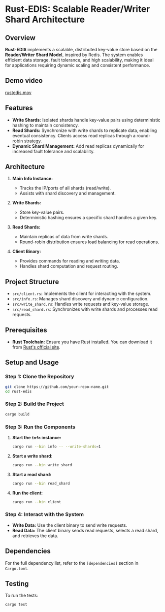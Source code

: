 # Rust-EDIS: Scalable Reader/Writer Shard Architecture

## Overview

**Rust-EDIS** implements a scalable, distributed key-value store based on the **Reader/Writer Shard Model**, inspired by Redis. The system enables efficient data storage, fault tolerance, and high scalability, making it ideal for applications requiring dynamic scaling and consistent performance.

## Demo video

[rustedis.mov](https://github.com/olincollege/rust-edis/blob/main/docs/rustedis.mov)

## Features

- **Write Shards:** Isolated shards handle key-value pairs using deterministic hashing to maintain consistency.
- **Read Shards:** Synchronize with write shards to replicate data, enabling eventual consistency. Clients access read replicas through a round-robin strategy.
- **Dynamic Shard Management:** Add read replicas dynamically for increased fault tolerance and scalability.

## Architecture

1. **Main Info Instance:**
   - Tracks the IP/ports of all shards (read/write).
   - Assists with shard discovery and management.

2. **Write Shards:**
   - Store key-value pairs.
   - Deterministic hashing ensures a specific shard handles a given key.

3. **Read Shards:**
   - Maintain replicas of data from write shards.
   - Round-robin distribution ensures load balancing for read operations.

4. **Client Binary:**
   - Provides commands for reading and writing data.
   - Handles shard computation and request routing.

## Project Structure

- `src/client.rs`: Implements the client for interacting with the system.
- `src/info.rs`: Manages shard discovery and dynamic configuration.
- `src/write_shard.rs`: Handles write requests and key-value storage.
- `src/read_shard.rs`: Synchronizes with write shards and processes read requests.

## Prerequisites

- **Rust Toolchain:** Ensure you have Rust installed. You can download it from [Rust's official site](https://www.rust-lang.org/tools/install).

## Setup and Usage

### Step 1: Clone the Repository

```bash
git clone https://github.com/your-repo-name.git
cd rust-edis
```

### Step 2: Build the Project

```bash
cargo build
```

### Step 3: Run the Components

1. **Start the `info` instance:**

   ```bash
   cargo run --bin info -- --write-shards=1
   ```

2. **Start a write shard:**

   ```bash
   cargo run --bin write_shard
   ```

3. **Start a read shard:**

   ```bash
   cargo run --bin read_shard
   ```

4. **Run the client:**

   ```bash
   cargo run --bin client
   ```

### Step 4: Interact with the System

- **Write Data:** Use the client binary to send write requests.
- **Read Data:** The client binary sends read requests, selects a read shard, and retrieves the data.

## Dependencies

For the full dependency list, refer to the `[dependencies]` section in `Cargo.toml`.

## Testing

To run the tests:

```bash
cargo test
```
